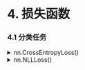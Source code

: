 # 4. 损失函数

### 4.1 分类任务

<details>

<summary>nn.CrossEntropyLoss()</summary>

多分类任务。

</details>

<details>

<summary>nn.NLLLoss()</summary>

多分类任务。需要经过log\_softmax()函数处理。

</details>
